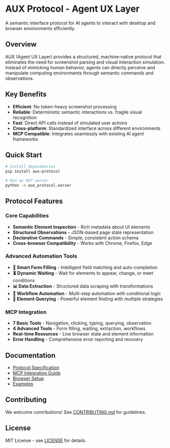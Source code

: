 # AUX Protocol - Agent UX Layer

A semantic interface protocol for AI agents to interact with desktop and browser environments efficiently.

## Overview

AUX (Agent UX Layer) provides a structured, machine-native protocol that eliminates the need for screenshot parsing and visual interaction simulation. Instead of mimicking human behavior, agents can directly perceive and manipulate computing environments through semantic commands and observations.

## Key Benefits

- **Efficient**: No token-heavy screenshot processing
- **Reliable**: Deterministic semantic interactions vs. fragile visual recognition  
- **Fast**: Direct API calls instead of simulated user actions
- **Cross-platform**: Standardized interface across different environments
- **MCP Compatible**: Integrates seamlessly with existing AI agent frameworks

## Quick Start

```bash
# Install dependencies
pip install aux-protocol

# Run as MCP server
python -m aux_protocol.server
```

## Protocol Features

### Core Capabilities
- **Semantic Element Inspection** - Rich metadata about UI elements
- **Structured Observations** - JSON-based page state representation
- **Declarative Commands** - Simple, consistent action schema
- **Cross-browser Compatibility** - Works with Chrome, Firefox, Edge

### Advanced Automation Tools
- **🤖 Smart Form Filling** - Intelligent field matching and auto-completion
- **⏳ Dynamic Waiting** - Wait for elements to appear, change, or meet conditions
- **📊 Data Extraction** - Structured data scraping with transformations
- **🔄 Workflow Automation** - Multi-step automation with conditional logic
- **🎯 Element Querying** - Powerful element finding with multiple strategies

### MCP Integration
- **7 Basic Tools** - Navigation, clicking, typing, querying, observation
- **4 Advanced Tools** - Form filling, waiting, extraction, workflows
- **Real-time Resources** - Live browser state and element information
- **Error Handling** - Comprehensive error reporting and recovery

## Documentation

- [Protocol Specification](docs/protocol.md)
- [MCP Integration Guide](docs/mcp-integration.md)
- [Browser Setup](docs/browser-setup.md)
- [Examples](examples/)

## Contributing

We welcome contributions! See [CONTRIBUTING.md](CONTRIBUTING.md) for guidelines.

## License

MIT License - see [LICENSE](LICENSE) for details.
